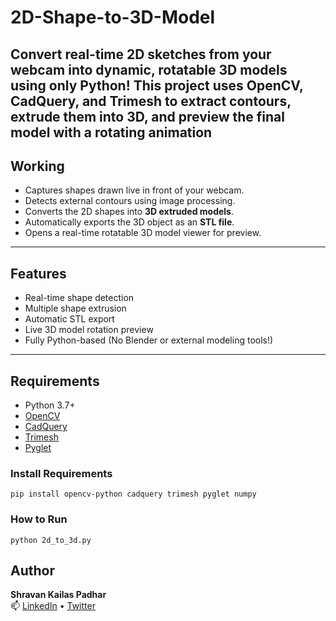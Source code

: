 # 2D-Shape-to-3D-Model
Convert real-time 2D sketches from your webcam into dynamic, rotatable 3D models using only Python! This project uses OpenCV, CadQuery, and Trimesh to extract contours, extrude them into 3D, and preview the final model with a rotating animation
---

##  Working 

- Captures shapes drawn live in front of your webcam.
- Detects external contours using image processing.
- Converts the 2D shapes into **3D extruded models**.
- Automatically exports the 3D object as an **STL file**.
- Opens a real-time rotatable 3D model viewer for preview.

---

##  Features

- Real-time shape detection  
- Multiple shape extrusion  
- Automatic STL export  
- Live 3D model rotation preview  
- Fully Python-based (No Blender or external modeling tools!)

---

##  Requirements

- Python 3.7+
- [OpenCV](https://pypi.org/project/opencv-python/)
- [CadQuery](https://github.com/CadQuery/cadquery)
- [Trimesh](https://trimsh.org/)
- [Pyglet](https://pyglet.readthedocs.io/)

###  Install Requirements
<pre lang="bash"><code>pip install opencv-python cadquery trimesh pyglet numpy </code></pre>

### How to Run
<pre lang="bash"><code>python 2d_to_3d.py </code></pre>

##  Author

**Shravan Kailas Padhar**  
📫 [LinkedIn](https://www.linkedin.com/in/shravan) • [Twitter](https://twitter.com/your_twitter_handle)


